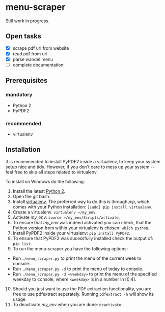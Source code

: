 # menu-scraper

Still work in progress.

## Open tasks
- [x] scrape pdf url from website
- [x] read pdf from url
- [x] parse wandel menu
- [ ] complete documentation

## Prerequisites

### mandatory
- Python 2
- PyPDF2

### recommended
- virtualenv

## Installation

It is recommended to install PyPDF2 inside a virtualenv, to keep your system setup nice and tidy. However, if you don't care to mess up your system -- feel free to skip all steps related to virtualenv.

To install on Windows do the following:

1. Install the latest [Python 2](https://www.python.org/download/).
2. Open the git bash.
3. Install [virtualenv](https://virtualenv.pypa.io/en/stable/installation/). The preferred way to do this is through *pip*, which comes with your Python installation: `[sudo] pip install virtualenv`.
4. Create a virtualenv: `virtualenv ~/my_env`.
5. Activate *my_env*: `source ~/my_env/Scripts/activate`.
6. To ensure that *my_env* was indeed activated you can check, that the Python version from within your virtualenv is chosen: `which python`.
7. Install PyPDF2 inside your virtualenv: `pip install PyPDF2`.
8. To ensure that PyPDF2 was sucessfully installed check the output of: `pip list`.
9. To run the menu-scraper you have the following options:
  - Run `./menu_scraper.py` to print the menu of the current week to console..
  - Run `./menu_scraper.py -d` to print the menu of today to console.
  - Run `./menu_scraper.py -d <weekday>` to print the menu of the specified weekday to console, where `<weekday>` is in a number in [0,4].
10. Should you just want to use the PDF extraction functionality, you are free to use pdfextract seperately. Running `pdfextract -h` will show its usage.
11. To deactivate *my_env* when you are done: `deactivate`.
